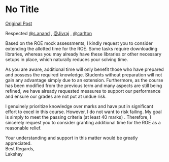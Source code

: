 # No Title

[Original Post](https://discourse.onlinedegree.iitm.ac.in/t/168449/66)

<p>Respected <a class="mention" href="/u/s.anand">@s.anand</a> , <a class="mention" href="/u/jivraj">@Jivraj</a> , <a class="mention" href="/u/carlton">@carlton</a></p>
<p>Based on the ROE mock assessments, I kindly request you to consider extending the allotted time for the ROE. Some tasks require downloading libraries, whereas you may already have these libraries or other necessary setups in place, which naturally reduces your solving time.</p>
<p>As you are aware, additional time will only benefit those who have prepared and possess the required knowledge. Students without preparation will not gain any advantage simply due to an extension. Furthermore, as the course has been modified from the previous term and many aspects are still being refined, we have already requested measures to support our performance and ensure our grades are not put at undue risk.</p>
<p>I genuinely prioritize knowledge over marks and have put in significant effort to excel in this course. However, I do not want to risk failing. My goal is simply to meet  the passing criteria (at least 40 marks) . Therefore, I sincerely request you to consider granting additional time for the ROE as a reasonable relief.</p>
<p>Your understanding and support in this matter would be greatly appreciated.<br>
Best Regards,<br>
Lakshay</p>